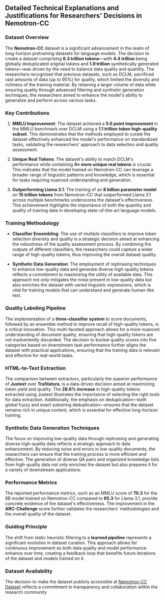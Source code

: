 ## Detailed Technical Explanations and Justifications for Researchers' Decisions in Nemotron-CC

### Dataset Overview
The **Nemotron-CC** dataset is a significant advancement in the realm of long-horizon pretraining datasets for language models. The decision to create a dataset comprising **6.3 trillion tokens**—with **4.4 trillion** being globally deduplicated original tokens and **1.9 trillion** synthetically generated tokens—was driven by the need to balance data quality and quantity. The researchers recognized that previous datasets, such as DCLM, sacrificed vast amounts of data (up to 90%) for quality, which limited the diversity and richness of the training material. By retaining a larger volume of data while ensuring quality through advanced filtering and synthetic generation techniques, the researchers aimed to enhance the model's ability to generalize and perform across various tasks.

### Key Contributions
1. **MMLU Improvement**: The dataset achieved a **5.6 point improvement** in the MMLU benchmark over DCLM using a **1.1 trillion token high-quality subset**. This demonstrates that the methods employed to curate the dataset effectively enhanced the model's performance on standardized tasks, validating the researchers' approach to data selection and quality assessment.

2. **Unique Real Tokens**: The dataset's ability to match DCLM's performance while containing **4× more unique real tokens** is crucial. This indicates that the model trained on Nemotron-CC can leverage a broader range of linguistic patterns and knowledge, which is essential for tasks requiring nuanced understanding and generation.

3. **Outperforming Llama 3.1**: The training of an **8 billion parameter model** on **15 trillion tokens** from Nemotron-CC that outperformed Llama 3.1 across multiple benchmarks underscores the dataset's effectiveness. This achievement highlights the importance of both the quantity and quality of training data in developing state-of-the-art language models.

### Training Methodology
- **Classifier Ensembling**: The use of multiple classifiers to improve token selection diversity and quality is a strategic decision aimed at enhancing the robustness of the quality assessment process. By combining the outputs of different classifiers, the researchers could capture a wider range of high-quality tokens, thus improving the overall dataset quality.

- **Synthetic Data Generation**: The employment of rephrasing techniques to enhance low-quality data and generate diverse high-quality tokens reflects a commitment to maximizing the utility of available data. This approach not only mitigates the noise present in low-quality data but also enriches the dataset with varied linguistic expressions, which is vital for training models that can understand and generate human-like text.

### Quality Labeling Pipeline
The implementation of a **three-classifier system** to score documents, followed by an ensemble method to improve recall of high-quality tokens, is a critical innovation. This multi-faceted approach allows for a more nuanced understanding of document quality, ensuring that high-quality tokens are not inadvertently discarded. The decision to bucket quality scores into five categories based on downstream task performance further aligns the dataset with practical applications, ensuring that the training data is relevant and effective for real-world tasks.

### HTML-to-Text Extraction
The comparison between extractors, particularly the superior performance of **Justext** over **Trafilatura**, is a data-driven decision aimed at maximizing token yield and quality. The **28.6% increase** in high-quality tokens extracted using Justext illustrates the importance of selecting the right tools for data extraction. Additionally, the emphasis on deduplication—both global fuzzy and exact substring deduplication—ensures that the dataset remains rich in unique content, which is essential for effective long-horizon training.

### Synthetic Data Generation Techniques
The focus on improving low-quality data through rephrasing and generating diverse high-quality data reflects a strategic approach to data enhancement. By reducing noise and errors in low-quality documents, the researchers can ensure that the training process is more efficient and effective. The generation of diverse QA pairs and organized knowledge lists from high-quality data not only enriches the dataset but also prepares it for a variety of downstream applications.

### Performance Metrics
The reported performance metrics, such as an MMLU score of **70.3** for the 8B model trained on Nemotron-CC compared to **65.3** for Llama 3.1, provide concrete evidence of the dataset's effectiveness. The improvement in the **ARC-Challenge** score further validates the researchers' methodologies and the overall quality of the dataset.

### Guiding Principle
The shift from static heuristic filtering to a **learned pipeline** represents a significant evolution in dataset curation. This approach allows for continuous improvement as both data quality and model performance enhance over time, creating a feedback loop that benefits future iterations of the dataset and models trained on it.

### Dataset Availability
The decision to make the dataset publicly accessible at [Nemotron-CC Dataset](https://data.commoncrawl.org/contrib/Nemotron/Nemotron-CC/index.html) reflects a commitment to transparency and collaboration within the research community